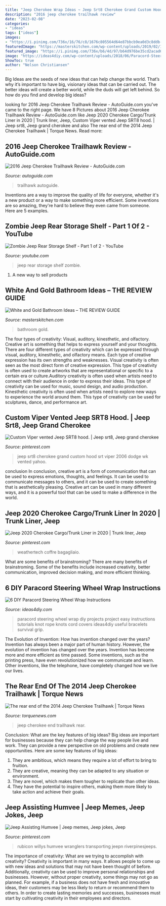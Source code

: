 ```yaml
---
title: "Jeep Cherokee Wrap Ideas ~ Jeep Srt8 Cherokee Grand Custom Hood Srt Viper 2006 Dodge Wk Vented Yahoo"
description: "2016 jeep cherokee trailhawk review"
date: "2023-02-08"
categories:
- "ideas"
tags: ["ideas"]
images:
- "https://i.pinimg.com/736x/16/76/c8/1676c805564d64e87bbcb9ea0d3c8ddb--jeep-stuff-cars.jpg"
featuredImage: "https://masterskitchen.com/wp-content/uploads/2019/02/1549937517_maxresdefault.jpg"
featured_image: "https://i.pinimg.com/736x/b6/4d/97/b64d976be35cd2acad626fd832604f06.jpg"
image: "https://ideas4diy.com/wp-content/uploads/2018/06/Paracord-Steering-Wheel-Wrap.jpg"
ShowToc: true
author: "Nelson Christiansen"
---
```



Big Ideas are the seeds of new ideas that can help change the world. That’s why it’s important to have big, visionary ideas that can be carried out. The better ideas will create a better world, while the duds will get left behind. So how do you find and develop big ideas?

	

		
looking for 2016 Jeep Cherokee Trailhawk Review - AutoGuide.com you've came to the right page. We have 8 Pictures about 2016 Jeep Cherokee Trailhawk Review - AutoGuide.com like Jeep 2020 Cherokee Cargo/Trunk Liner in 2020 | Trunk liner, Jeep, Custom Viper vented Jeep SRT8 hood. | Jeep srt8, Jeep grand cherokee and also The rear end of the 2014 Jeep Cherokee Trailhawk | Torque News. Read more:
		
    
## 2016 Jeep Cherokee Trailhawk Review - AutoGuide.com

<img loading=lazy src="https://www.autoguide.com/blog/wp-content/gallery/2016-jeep-cherokee-trailhawk-review/2016-Jeep-Cherokee-Trailhawk-Review-17.JPG" onerror="this.onerror=null;this.src='https://tse4.mm.bing.net/th?id=OIP.W9CAfLsjbyBduooF2xfrMgHaE8&amp;pid=15.1';" alt="2016 Jeep Cherokee Trailhawk Review - AutoGuide.com">

_Source: autoguide.com_

>trailhawk autoguide. 

	

Inventions are a way to improve the quality of life for everyone, whether it's a new product or a way to make something more efficient. Some inventions are so amazing, they're hard to believe they even came from someone. Here are 5 examples.

    
## Zombie Jeep Rear Storage Shelf - Part 1 Of 2 - YouTube

<img loading=lazy src="https://i.ytimg.com/vi/cV8sT_04AQ4/maxresdefault.jpg" onerror="this.onerror=null;this.src='https://tse2.mm.bing.net/th?id=OIP.oxdByK2fJhyD15l7ngmPGgHaEK&amp;pid=15.1';" alt="Zombie Jeep Rear Storage Shelf - Part 1 of 2 - YouTube">

_Source: youtube.com_

>jeep rear storage shelf zombie. 

	

1. A new way to sell products

    
## White And Gold Bathroom Ideas – THE REVIEW GUIDE

<img loading=lazy src="https://masterskitchen.com/wp-content/uploads/2019/02/1549937517_maxresdefault.jpg" onerror="this.onerror=null;this.src='https://tse4.mm.bing.net/th?id=OIP.LpZv3AFOX3jivSE8B7nlCwHaEK&amp;pid=15.1';" alt="White and Gold Bathroom Ideas – THE REVIEW GUIDE">

_Source: masterskitchen.com_

>bathroom gold. 

	

The four types of creativity: Visual, auditory, kinesthetic, and olfactory.
Creative art is something that helps to express yourself and your thoughts. There are four different types of creativity which can be expressed through visual, auditory, kinesthetic, and olfactory means. Each type of creative expression has its own strengths and weaknesses. Visual creativity is often seen as the most direct form of creative expression. This type of creativity is often used to create artworks that are representational or specific to a certain era or culture.Auditory creativity is often used when artists need to connect with their audience in order to express their ideas. This type of creativity can be used for music, sound design, and audio production. Kinesthetic creativity is often used when artists need to explore new ways to experience the world around them. This type of creativity can be used for sculptures, dance, and performance art.

    
## Custom Viper Vented Jeep SRT8 Hood. | Jeep Srt8, Jeep Grand Cherokee

<img loading=lazy src="https://i.pinimg.com/originals/5a/6e/78/5a6e78760a11baff8f5e944ba1e6d1dc.jpg" onerror="this.onerror=null;this.src='https://tse4.mm.bing.net/th?id=OIP.8J1JRnOxiwBt5pEqxt4odAHaGq&amp;pid=15.1';" alt="Custom Viper vented Jeep SRT8 hood. | Jeep srt8, Jeep grand cherokee">

_Source: pinterest.com_

>jeep srt8 cherokee grand custom hood srt viper 2006 dodge wk vented yahoo. 

	

conclusion
In conclusion, creative art is a form of communication that can be used to express emotions, thoughts, and feelings. It can be used to communicate messages to others, and it can be used to create something that is aesthetically pleasing. Creative art can be used in many different ways, and it is a powerful tool that can be used to make a difference in the world.

    
## Jeep 2020 Cherokee Cargo/Trunk Liner In 2020 | Trunk Liner, Jeep

<img loading=lazy src="https://i.pinimg.com/736x/b6/4d/97/b64d976be35cd2acad626fd832604f06.jpg" onerror="this.onerror=null;this.src='https://tse2.mm.bing.net/th?id=OIP.HAL3t06672Z27p7_O2BH8wHaFj&amp;pid=15.1';" alt="Jeep 2020 Cherokee Cargo/Trunk Liner in 2020 | Trunk liner, Jeep">

_Source: pinterest.com_

>weathertech coffre bagagliaio. 

	

What are some benefits of brainstroming?
There are many benefits of brainstroming. Some of the benefits include increased creativity, better communication, improved decision making, and more efficient thinking.

    
## 6 DIY Paracord Steering Wheel Wrap Instructions

<img loading=lazy src="https://ideas4diy.com/wp-content/uploads/2018/06/Paracord-Steering-Wheel-Wrap.jpg" onerror="this.onerror=null;this.src='https://tse4.mm.bing.net/th?id=OIP._UOme-EiXrkLrTRTvVfFkQHaJ4&amp;pid=15.1';" alt="6 DIY Paracord Steering Wheel Wrap Instructions">

_Source: ideas4diy.com_

>paracord steering wheel wrap diy projects project easy instructions tutorials knot rope knots cord covers ideas4diy useful bracelets survival grip. 

	

The Evolution of Invention: How has invention changed over the years?
Invention has always been a major part of human history. However, the evolution of invention has changed over the years. Invention has become more and more efficient as time passed. Some inventions, such as the printing press, have even revolutionized how we communicate and learn. Other inventions, like the telephone, have completely changed how we live our lives.

    
## The Rear End Of The 2014 Jeep Cherokee Trailhawk | Torque News

<img loading=lazy src="https://www.torquenews.com/sites/default/files/image-106/[title-raw]/2014_jeep_cherkee_rear.jpg" onerror="this.onerror=null;this.src='https://tse2.mm.bing.net/th?id=OIP.VEHCFZGTVdvm7tmcJJsbvAHaFX&amp;pid=15.1';" alt="The rear end of the 2014 Jeep Cherokee Trailhawk | Torque News">

_Source: torquenews.com_

>jeep cherokee end trailhawk rear. 

	

Conclusion: What are the key features of big ideas?
Big ideas are important for businesses because they can help change the way people live and work. They can provide a new perspective on old problems and create new opportunities. Here are some key features of big ideas: 
1. They are ambitious, which means they require a lot of effort to bring to fruition. 
2. They are creative, meaning they can be adapted to any situation or environment. 
3. They are novel, which makes them tougher to replicate than other ideas. 
4. They have the potential to inspire others, making them more likely to take action and achieve their goals.

    
## Jeep Assisting Humvee | Jeep Memes, Jeep Jokes, Jeep

<img loading=lazy src="https://i.pinimg.com/736x/16/76/c8/1676c805564d64e87bbcb9ea0d3c8ddb--jeep-stuff-cars.jpg" onerror="this.onerror=null;this.src='https://tse2.mm.bing.net/th?id=OIP.ntB62dxiP_KXtCQ_3EoQeAHaKC&amp;pid=15.1';" alt="Jeep Assisting Humvee | Jeep memes, Jeep jokes, Jeep">

_Source: pinterest.com_

>rubicon willys humvee wranglers transporting jeepn riverpinesjeeps. 

	

The importance of creativity: What are we trying to accomplish with creativity?
Creativity is important in many ways. It allows people to come up with new ideas and solutions that may not have been thought of before. Additionally, creativity can be used to improve personal relationships and businesses. However, without proper creativity, some things may not go as planned. For example, if a business does not have fresh and innovative ideas, their customers may be less likely to return or recommend them to others. In order to create lasting memories and successes, businesses must start by cultivating creativity in their employees and directors.

